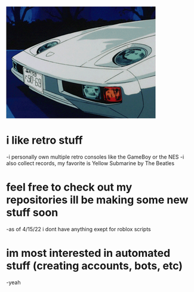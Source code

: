 ![](https://github.com/0FGAW4FGYWAO23YGWAFO2Y5W5GYUAWU1YFT4AFF/0FGAW4FGYWAO23YGWAFO2Y5W5GYUAWU1YFT4AFF/blob/main/car.gif)

# i like retro stuff
-i personally own multiple retro consoles like the GameBoy or the NES
-i also collect records, my favorite is Yellow Submarine by The Beatles
# feel free to check out my repositories ill be making some new stuff soon
-as of 4/15/22 i dont have anything exept for roblox scripts
# im most interested in automated stuff (creating accounts, bots, etc)
-yeah
